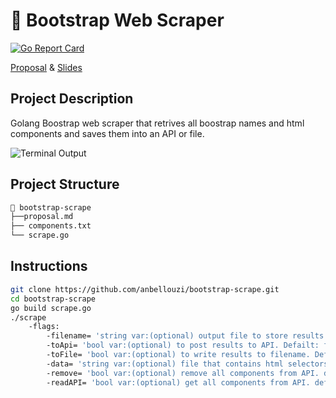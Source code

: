 # 🔗 Bootstrap Web Scraper

[![Go Report Card](https://goreportcard.com/badge/github.com/anbellouzi/bootstrap-scrape)](https://goreportcard.com/report/github.com/anbellouzi/bootstrap-scrape)

[Proposal](https://github.com/anbellouzi/bootstrap-scrape/blob/master/proposal.md) & [Slides](https://docs.google.com/presentation/d/1wEdtHDYqgtV5jkB8GsICcVsf4w5X6eG8RrrZt4qhrAY/edit?usp=sharing)

## Project Description

Golang Boostrap web scraper that retrives all boostrap names and html components and saves them into an API or file. 

![Terminal Output](https://i.imgur.com/jUpKKul.png)

## Project Structure

```bash
📂 bootstrap-scrape
├──proposal.md
├── components.txt
└── scrape.go
```


## Instructions

```bash
git clone https://github.com/anbellouzi/bootstrap-scrape.git
cd bootstrap-scrape
go build scrape.go
./scrape
    -flags: 
        -filename= 'string var:(optional) output file to store results. Default: output.json'
	    -toApi= 'bool var:(optional) to post results to API. Defailt: false'
	    -toFile= 'bool var:(optional) to write results to filename. Default: true'
	    -data= 'string var:(optional) file that contains html selectors. default: components.txt'
	    -remove= 'bool var:(optional) remove all components from API. default: false'
	    -readAPI= 'bool var:(optional) get all components from API. default: false'
```



